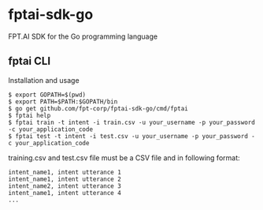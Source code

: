 # fptai-sdk-go
FPT.AI SDK for the Go programming language

## fptai CLI
Installation and usage
```
$ export GOPATH=$(pwd)
$ export PATH=$PATH:$GOPATH/bin
$ go get github.com/fpt-corp/fptai-sdk-go/cmd/fptai
$ fptai help
$ fptai train -t intent -i train.csv -u your_username -p your_password -c your_application_code
$ fptai test -t intent -i test.csv -u your_username -p your_password -c your_application_code
```

training.csv and test.csv file must be a CSV file and in following format:
```
intent_name1, intent utterance 1
intent_name1, intent utterance 2
intent_name2, intent utterance 3
intent_name1, intent utterance 4
...
```
